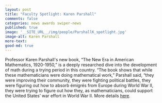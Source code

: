 ```yaml
---
layout: post
title: "Faculty Spotlight: Karen Parshall"
comments: false
categories: news awards swiper-news
published: true
image: '__SITE_URL__/img/people/ParshallK_spotlight.jpg'
image-alt: Karen Parshall
more-text: 
good-md: true
---
```


Professor Karen Parshall's new book, “The New Era in American Mathematics, 1920-1950,” is a deeply researched dive into the development of math during a trying period in this country. “The book shows that while these mathematicians were doing mathematical work,” Parshall said, “they were improving their community, they were fighting political battles, they were figuring out how to absorb émigrés from Europe during World War II, they were trying to figure out how they, as mathematicians, could support the United States’ war effort in World War II. More details [here](https://news.virginia.edu/content/faculty-spotlight-professor-makes-math-less-maddening-using-history-relate).

